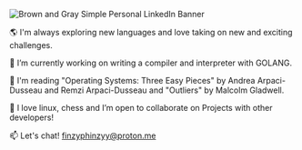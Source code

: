 ![Brown and Gray Simple Personal LinkedIn Banner](https://github.com/FinzyPHINZY/FinzyPHINZY/assets/102292855/bdbdd854-0089-4edc-be0d-b40d991d0a96)

🌎 I'm always exploring new languages and love taking on new and exciting challenges.

🚧 I’m currently working on writing a compiler and interpreter with GOLANG.

📖 I'm reading "Operating Systems: Three Easy Pieces" by Andrea Arpaci-Dusseau and Remzi Arpaci-Dusseau and "Outliers" by Malcolm Gladwell.

🎏 I love linux, chess and I’m open to collaborate on Projects with other developers!

📫 Let's chat! finzyphinzyy@proton.me

